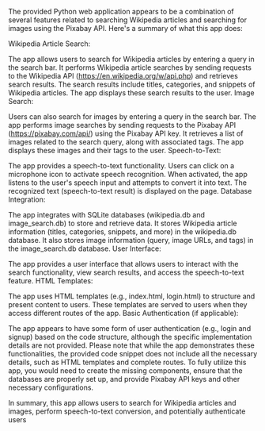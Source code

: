 The provided Python web application appears to be a combination of several features related to searching Wikipedia articles and searching for images using the Pixabay API. Here's a summary of what this app does:

Wikipedia Article Search:

The app allows users to search for Wikipedia articles by entering a query in the search bar.
It performs Wikipedia article searches by sending requests to the Wikipedia API (https://en.wikipedia.org/w/api.php) and retrieves search results.
The search results include titles, categories, and snippets of Wikipedia articles.
The app displays these search results to the user.
Image Search:

Users can also search for images by entering a query in the search bar.
The app performs image searches by sending requests to the Pixabay API (https://pixabay.com/api/) using the Pixabay API key.
It retrieves a list of images related to the search query, along with associated tags.
The app displays these images and their tags to the user.
Speech-to-Text:

The app provides a speech-to-text functionality.
Users can click on a microphone icon to activate speech recognition.
When activated, the app listens to the user's speech input and attempts to convert it into text.
The recognized text (speech-to-text result) is displayed on the page.
Database Integration:

The app integrates with SQLite databases (wikipedia.db and image_search.db) to store and retrieve data.
It stores Wikipedia article information (titles, categories, snippets, and more) in the wikipedia.db database.
It also stores image information (query, image URLs, and tags) in the image_search.db database.
User Interface:

The app provides a user interface that allows users to interact with the search functionality, view search results, and access the speech-to-text feature.
HTML Templates:

The app uses HTML templates (e.g., index.html, login.html) to structure and present content to users.
These templates are served to users when they access different routes of the app.
Basic Authentication (if applicable):

The app appears to have some form of user authentication (e.g., login and signup) based on the code structure, although the specific implementation details are not provided.
Please note that while the app demonstrates these functionalities, the provided code snippet does not include all the necessary details, such as HTML templates and complete routes. To fully utilize this app, you would need to create the missing components, ensure that the databases are properly set up, and provide Pixabay API keys and other necessary configurations.

In summary, this app allows users to search for Wikipedia articles and images, perform speech-to-text conversion, and potentially authenticate users 
